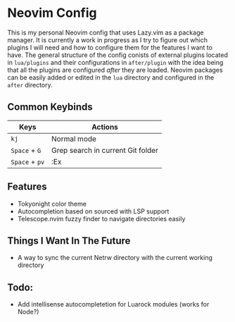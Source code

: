 # Neovim Config
This is my personal Neovim config that uses Lazy.vim as a package manager. It is currently a work in progress as I try to figure out which plugins I will need and how to configure them for the features I want to have. The general structure of the config conists of external plugins located in `lua/plugins` and their configurations in `after/plugin` with the idea being that all the plugins are configured *after* they are loaded. Neovim packages can be easily added or edited in the `lua` directory and configured in the `after` directory.

## Common Keybinds
| Keys | Actions |
|-----------------|------------------|
| `kj` | Normal mode |
| `Space` + `G`  | Grep search in current Git folder |
| `Space` + `pv` | :Ex |

## Features
- Tokyonight color theme
- Autocompletion based on sourced with LSP support
- Telescope.nvim fuzzy finder to navigate directories easily

## Things I Want In The Future
- A way to sync the current Netrw directory with the current working directory

## Todo:
- Add intellisense autocompletetion for Luarock modules (works for Node?)
